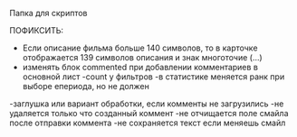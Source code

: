 Папка для скриптов

ПОФИКСИТЬ:

- Если описание фильма больше 140 символов, то в карточке отображается 139 символов описания и знак многоточие (…)
- изменять блок commented при добавлении комментариев в основной лист
-count у фильтров
-в статистике меняется ранк при выборе епериода, но не должен

-заглушка или вариант обработки, если комменты не загрузились
-не удаляется только что созданный коммент
-не отчищается поле смайла после отправки коммента 
-не сохраняется текст если меняешь смайл